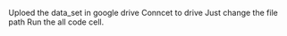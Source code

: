 Uploed the data_set in google drive 
Conncet to drive
Just change the file path 
Run the all code cell.
